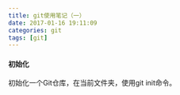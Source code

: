 ```yaml
---
title: git使用笔记（一）
date: 2017-01-16 19:11:09
categories: git
tags: [git]
---
```

#### 初始化
初始化一个Git仓库，在当前文件夹，使用git init命令。

<!--more-- >
	
#### 添加文件到Git仓库
添加文件到Git仓库，分两步：
1. 使用命令git add filename，注意，可反复多次使用，添加多个文件；
```
$ git add file1.txt
$ git add file2.txt file3.txt
$ git commit -m "add 3 files."
```


2. 使用命令git commit -m ''，引号内为本次提交的说明，完成。

#### 查看当前状态
1. 要随时掌握工作区的状态，使用git status命令。

2. 如果git status告诉你有文件被修改过，用git diff可以查看修改内容。**注意**，使用git diff查看修改内容是在add之前查看。

#### 版本回退
1. 首先，可以用git log查看提交的历史记录。![image](https://note.youdao.com/yws/public/resource/ffc6e672786dc95c52387c8d25d5e60e/xmlnote/E7F3D52E8A19412785294FA5A4970B76/3116)

上图可以看出，共提交过两次。在Git中，用HEAD表示当前版本，也就是最新的提交。上一个版本就是HEAD\^，上上一个版本就是HEAD\^\^，当然往上100个版本写100个\^比较容易数不过来，所以写成HEAD~100。
2. 使用git reset --hard HEAD\^命令，回退到上个版本。
3. 回退到上个版本后，又后悔了怎么办？这时我们可以通过commit id来回到你想回到的任何版本。版本号写前面六七位就可以了。如：git reset --hard e8008
4. 找不到commit id怎么办？可以使用git reflog查看你的每一次命令。![image](https://note.youdao.com/yws/public/resource/ffc6e672786dc95c52387c8d25d5e60e/xmlnote/B5C373895061401AA6087EA2DB8C7123/3153)

#### 暂存区
当我们修改或者新增文件，在git add fileName之前，通过git status查看当前的状态

![image](https://note.youdao.com/yws/public/resource/ffc6e672786dc95c52387c8d25d5e60e/xmlnote/60F9657A895C4C49AA780605C2A6C3A2/3170)

然后通过git add fileName，就可以把修改的文件或者新增的文件放到暂存区。

![image](https://note.youdao.com/yws/public/resource/ffc6e672786dc95c52387c8d25d5e60e/xmlnote/8ED49D1BCDFB4061A653F88F0297BAB8/3180)

此时，暂存区有一个修改过的文件和两个新增的文件。

由图中的提示可以看出，我们可以通过git reset HEAD fileName 来使指定文件退出暂存区。

git add命令实际上就是把要提交的所有修改放到暂存区（Stage），然后，执行git commit -m''就可以一次性把暂存区的所有修改提交到分支。
#### 撤销修改


1. 当你改乱了工作区某个文件的内容，想直接丢弃工作区的修改时，用命令git checkout -- fileName。

2. 当你不但改乱了工作区某个文件的内容，还添加到了暂存区时，想丢弃修改，分两步，第一步用命令git reset HEAD fileName，这个文件就回到了工作区，第二步按1操作。

3. 已经提交了不合适的修改到版本库时，想要撤销本次提交，参考**版本回退**，不过前提是没有推送到远程库。

#### 删除文件
##### 第一种情况
当你在本地把文件删除后，这时版本库并没有删除，此时分两种情况：
1. 删除版本库中的，git rm fileName
2. 恢复本地的，git checkout -- fileName。git checkout -- fileName其实是用版本库里的版本替换工作区的版本，无论工作区是修改还是删除，都可以“一键还原”。

注：版本库是已经提交（commit）的！
##### 第二种情况
当你直接使用git rm fileName命令删除版本库中的文件后，在提交之前，可以参考**撤销修改**部分

![image](https://note.youdao.com/yws/public/resource/ffc6e672786dc95c52387c8d25d5e60e/xmlnote/8D5137A773BE4BAD9A74AADBDDA5B2DA/3240)

#### 参考资料
[廖雪峰的官方网站](https://www.liaoxuefeng.com/wiki/0013739516305929606dd18361248578c67b8067c8c017b000)